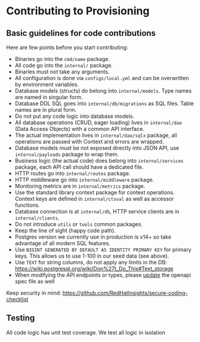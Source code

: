 # Contributing to Provisioning

## Basic guidelines for code contributions

Here are few points before you start contributing:

* Binaries go into the `cmd/name` package.
* All code go into the `internal/` package.
* Binaries must not take any arguments.
* All configuration is done via `configs/local.yml` and can be overwritten by environment variables.
* Database models (structs) do belong into `internal/models`. Type names are named in singular form.
* Database DDL SQL goes into `internal/db/migrations` as SQL files. Table names are in plural form.
* Do not put any code logic into database models.
* All database operations (CRUD, eager loading) lives in `internal/dao` (Data Access Objects) with a common API interface.
* The actual implementation lives in `internal/dao/sqlx` package, all operations are passed with Context and errors are wrapped.
* Database models must be not exposed directly into JSON API, use `internal/payloads` package to wrap them.
* Business logic (the actual code) does belong into `internal/services` package, each API call should have a dedicated file.
* HTTP routes go into `internal/routes` package.
* HTTP middleware go into `internal/middleware` package.
* Monitoring metrics are in `internal/metrics` package.
* Use the standard library context package for context operations. Context keys are defined in `internal/ctxval` as well as accessor functions.
* Database connection is at `internal/db`, HTTP service clients are in `internal/clients`.
* Do not introduce `utils` or `tools` common packages.
* Keep the line of sight (happy code path).
* Postgres version we currently use in production is v14+ so take advantage of all modern SQL features.
* Use `BIGINT GENERATED BY DEFAULT AS IDENTITY PRIMARY KEY` for primary keys. This allows us to use 1-100 in our seed data (see above).
* Use `TEXT` for string columns, do not apply any limits in the DB: https://wiki.postgresql.org/wiki/Don%27t_Do_This#Text_storage
* When modifying the API endpoints or types, please [update](https://github.com/RHEnVision/provisioning-backend/blob/main/docs/openapi.md) the openapi spec file as well

Keep security in mind: https://github.com/RedHatInsights/secure-coding-checklist

## Testing

All code logic has unit test coverage.
We test all logic in isolation
